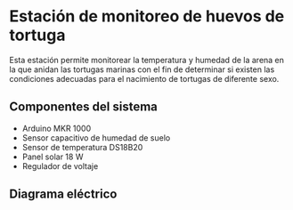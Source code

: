 # Estación de monitoreo de huevos de tortuga
Esta estación permite monitorear la temperatura y humedad de la arena en la que anidan las tortugas marinas con el fin de determinar si existen las condiciones adecuadas para el nacimiento de tortugas de diferente sexo.

## Componentes del sistema
- Arduino MKR 1000
- Sensor capacitivo de humedad de suelo 
- Sensor de temperatura DS18B20
- Panel solar 18 W
- Regulador de voltaje

## Diagrama eléctrico

